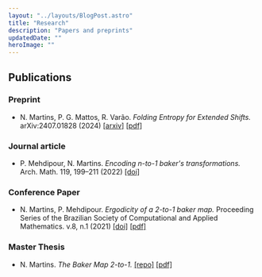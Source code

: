 ```yaml
---
layout: "../layouts/BlogPost.astro"
title: "Research"
description: "Papers and preprints"
updatedDate: ""
heroImage: ""
---
```



## Publications

### Preprint
- N. Martins, P. G. Mattos, R. Varão. *Folding Entropy for Extended Shifts.* arXiv:2407.01828 (2024) [[arxiv]](https://arxiv.org/abs/2407.01828) [[pdf]](https://arxiv.org/pdf/2407.01828)


### Journal article
- P. Mehdipour, N. Martins. *Encoding n-to-1 baker's transformations.*  Arch. Math. 119, 199–211 (2022) [[doi]](http://dx.doi.org/10.1007/s00013-022-01743-z)


### Conference Paper
- N. Martins, P. Mehdipour. *Ergodicity of a 2-to-1 baker map.* Proceeding Series of the Brazilian Society of Computational and Applied Mathematics. v.8, n.1 (2021) [[doi]](http://dx.doi.org/10.5540/03.2021.008.01.0404) [[pdf]](https://proceedings.sbmac.org.br/sbmac/article/view/3663/3692)

### Master Thesis
- N. Martins. *The Baker Map 2-to-1.* [[repo]](https://locus.ufv.br//handle/123456789/28096) [[pdf]](https://www.locus.ufv.br/bitstream/123456789/28096/1/texto%20completo.pdf)